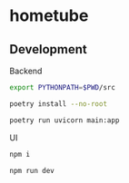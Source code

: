 # hometube

## Development

Backend

```bash
export PYTHONPATH=$PWD/src

poetry install --no-root

poetry run uvicorn main:app
```

UI

```bash
npm i

npm run dev
```

